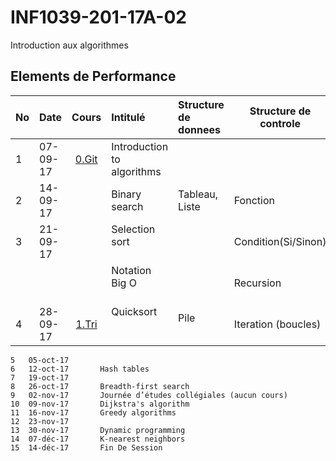 # INF1039-201-17A-02
Introduction aux algorithmes

## Elements de Performance

|No| Date   | Cours           | Intitulé                                |  Structure de donnees       | Structure de controle  |
|--|--------|:---------------:|:----------------------------------------|:----------------------------|------------------------| 
| 1|07-09-17|[0.Git](./0.Git) | Introduction to algorithms              |                             |                        |
| 2|14-09-17|                 | Binary search                           | Tableau, Liste              | Fonction               |
| 3|21-09-17|                 | Selection sort                          |                             | Condition(Si/Sinon)    |
|  |        |                 | Notation Big O                          |                             | Recursion              |
| 4|28-09-17|[1.Tri](./1.Tri) | Quicksort                               | Pile                        | Iteration (boucles)    |

```
5	05-oct-17		
6	12-oct-17		Hash tables
7	19-oct-17		
8	26-oct-17		Breadth-first search
9	02-nov-17		Journée d’études collégiales (aucun cours)
10	09-nov-17		Dijkstra's algorithm
11	16-nov-17		Greedy algorithms
12	23-nov-17		
13	30-nov-17		Dynamic programming
14	07-déc-17		K-nearest neighbors
15	14-déc-17		Fin De Session
```
